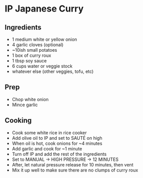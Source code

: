 # IP Japanese Curry

## Ingredients

- 1 medium white or yellow onion
- 4 garlic cloves (optional)
- ~10ish small potatoes
- 1 box of curry roux
- 1 tbsp soy sauce
- 6 cups water or veggie stock
- whatever else (other veggies, tofu, etc)

## Prep

- Chop white onion
- Mince garlic

## Cooking

- Cook some white rice in rice cooker
- Add olive oil to IP and set to SAUTÉ on high
- When oil is hot, cook onions for ~4 minutes
- Add garlic and cook for ~1 minute
- Turn off IP and add the rest of the ingredients
- Set to MANUAL -> HIGH PRESSURE -> 12 MINUTES
- After, let natural pressure release for 10 minutes, then vent
- Mix it up well to make sure there are no clumps of curry roux


